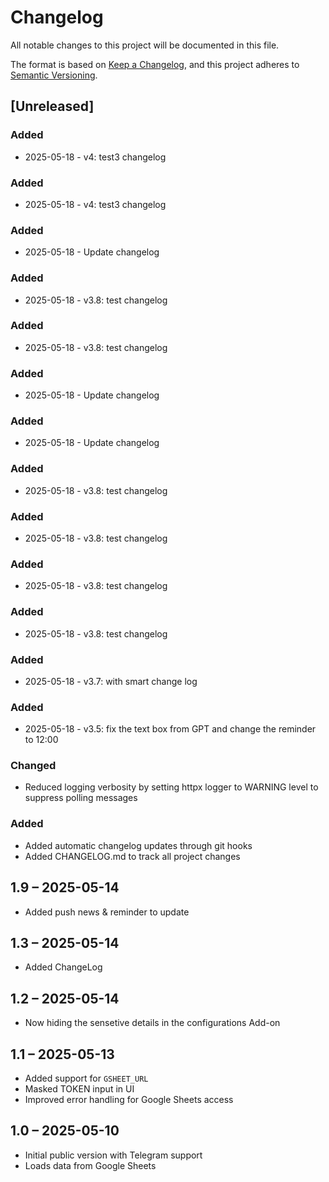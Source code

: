 # Changelog

All notable changes to this project will be documented in this file.

The format is based on [Keep a Changelog](https://keepachangelog.com/en/1.0.0/),
and this project adheres to [Semantic Versioning](https://semver.org/spec/v2.0.0.html).

## [Unreleased]

### Added
- 2025-05-18 - v4: test3 changelog 


### Added
- 2025-05-18 - v4: test3 changelog 

### Added
- 2025-05-18 - Update changelog 

### Added
- 2025-05-18 - v3.8: test changelog 


### Added
- 2025-05-18 - v3.8: test changelog 

### Added
- 2025-05-18 - Update changelog 

### Added
- 2025-05-18 - Update changelog 

### Added
- 2025-05-18 - v3.8: test changelog 


### Added
- 2025-05-18 - v3.8: test changelog 

### Added
- 2025-05-18 - v3.8: test changelog 


### Added
- 2025-05-18 - v3.8: test changelog 

### Added
- 2025-05-18 - v3.7: with smart change log 

### Added
- 2025-05-18 - v3.5: fix the text box from GPT and change the reminder to 12:00 

### Changed
- Reduced logging verbosity by setting httpx logger to WARNING level to suppress polling messages

### Added
- Added automatic changelog updates through git hooks
- Added CHANGELOG.md to track all project changes

## 1.9 – 2025-05-14
- Added push news & reminder to update
  
## 1.3 – 2025-05-14
- Added ChangeLog

## 1.2 – 2025-05-14
- Now hiding the sensetive details in the configurations Add-on 
  
## 1.1 – 2025-05-13
- Added support for `GSHEET_URL`
- Masked TOKEN input in UI
- Improved error handling for Google Sheets access

## 1.0 – 2025-05-10
- Initial public version with Telegram support
- Loads data from Google Sheets
